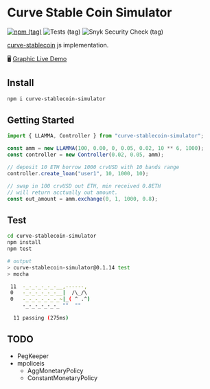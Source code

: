 # Curve Stable Coin Simulator

[![npm (tag)](https://img.shields.io/npm/v/curve-stablecoin-simulator)](https://www.npmjs.com/package/curve-stablecoin-simulator)
![Tests (tag)](https://img.shields.io/github/actions/workflow/status/0x-stan/curve-stablecoin-simulator/tests.yml?branch=main)
![Snyk Security Check (tag)](https://img.shields.io/github/actions/workflow/status/0x-stan/curve-stablecoin-simulator/snyk.yml?branch=main&label=Snyk%20Security%20Check)

[curve-stablecoin](https://github.com/curvefi/curve-stablecoin) js implementation.

🖥️ [Graphic Live Demo](https://crvusd.0xreviews.xyz/)

## Install

```sh
npm i curve-stablecoin-simulator
```

## Getting Started

```ts
import { LLAMMA, Controller } from "curve-stablecoin-simulator";

const amm = new LLAMMA(100, 0.00, 0, 0.05, 0.02, 10 ** 6, 1000);
const controller = new Controller(0.02, 0.05, amm);

// deposit 10 ETH borrow 1000 crvUSD with 10 bands range
controller.create_loan("user1", 10, 1000, 10);

// swap in 100 crvUSD out ETH, min received 0.8ETH
// will return acctually out amount.
const out_amount = amm.exchange(0, 1, 1000, 0.8);
```

## Test

```sh
cd curve-stablecoin-simulator
npm install
npm test

# output
> curve-stablecoin-simulator@0.1.14 test
> mocha

 11  -_-_-_-_-_-__,------,
 0   -_-_-_-_-_-__|  /\_/\ 
 0   -_-_-_-_-_-_~|_( ^ .^) 
     -_-_-_-_-_-_ ""  "" 

  11 passing (275ms)
```

## TODO

- PegKeeper
- mpoliceis
  - AggMonetaryPolicy
  - ConstantMonetaryPolicy
